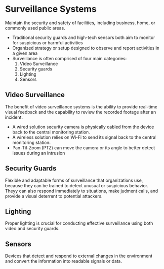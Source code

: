 # Surveillance Systems
Maintain the security and safety of facilities, including business, home, or commonly used public areas. 
- Traditional security guards and high-tech sensors both aim to monitor for suspicious or harmful activities
- Organized strategy or setup designed to observe and report activities in a given area
- Surveillance is often comprised of four main categories:
  1. Video Surveillance
  2. Security guards
  3. Lighting
  4. Sensors

## Video Surveillance
The benefit of video surveillance systems is the ability to provide real-time visual feedback and the capability to review the recorded footage after an incident. 
- A wired solution security camera is physically cabled from the device back to the central monitoring station.
- A wireless solution relies on Wi-Fi to send its signal back to the central monitoring station.
- Pan-Til-Zoom (PTZ) can move the camera or its angle to better detect issues during an intrusion

## Security Guards 
Flexible and adaptable forms of surveillance that organizations use, because they can be trained to detect unusual or suspicious behavior. Theyy can also respond immediately to situations, make judment calls, and provide a visual deterrent to potential attackers. 

## Lighting
Proper lighting is crucial for conducting effective surveillance using both video and security guards. 

## Sensors
Devices that detect and respond to external changes in the environment and convert the information into readable signals or data. 
